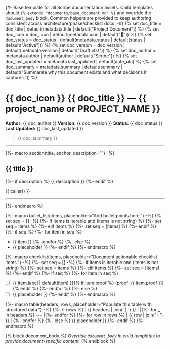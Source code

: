 {#-
  Base template for all Scribe documentation assets.
  Child templates should `{% extends "documents/base_document.md" %}`
  and override the `document_body` block. Common helpers are provided
  to keep authoring consistent across architecture/phase/checklist docs.
-#}
{% set doc_title = doc_title | default(metadata.title | default("Project Document")) %}
{% set doc_icon = doc_icon | default(metadata.icon | default("📄")) %}
{% set doc_status = doc_status | default(metadata.status | default(status | default("Active"))) %}
{% set doc_version = doc_version | default(metadata.version | default("Draft v0.1")) %}
{% set doc_author = metadata.author | default(author | default("Scribe")) %}
{% set doc_last_updated = metadata.last_updated | default(date_utc) %}
{% set doc_summary = metadata.summary | default(summary | default("Summarise why this document exists and what decisions it captures.")) %}

# {{ doc_icon }} {{ doc_title }} — {{ project_name or PROJECT_NAME }}
**Author:** {{ doc_author }}
**Version:** {{ doc_version }}
**Status:** {{ doc_status }}
**Last Updated:** {{ doc_last_updated }}

> {{ doc_summary }}

---

{%- macro section(title, anchor, description="") -%}
## {{ title }}
<!-- ID: {{ anchor }} -->
{%- if description %}
{{ description }}
{%- endif %}

{{ caller() }}

---
{%- endmacro %}

{%- macro bullet_list(items, placeholder="Add bullet points here.") -%}
{%- set seq = [] -%}
{%- if items is iterable and (items is not string) %}
    {%- set seq = items %}
{%- elif items %}
    {%- set seq = [items] %}
{%- endif %}
{%- if seq %}
{%- for item in seq %}
- {{ item }}
{%- endfor %}
{%- else %}
- {{ placeholder }}
{%- endif %}
{%- endmacro %}

{%- macro checklist(items, placeholder="Document actionable checklist items.") -%}
{%- set seq = [] -%}
{%- if items is iterable and (items is not string) %}
    {%- set seq = items %}
{%- elif items %}
    {%- set seq = [items] %}
{%- endif %}
{%- if seq %}
{%- for item in seq %}
- [ ] {{ item.label | default(item) }}{% if item.proof %} (proof: {{ item.proof }}){% endif %}
{%- endfor %}
{%- else %}
- [ ] {{ placeholder }}
{%- endif %}
{%- endmacro %}

{%- macro table(headers, rows, placeholder="Populate this table with structured data.") -%}
{%- if rows %}
| {{ headers | join(' | ') }} |
|{%- for _ in headers %} --- |{%- endfor %}
{%- for row in rows %}
| {{ row | join(' | ') }} |
{%- endfor %}
{%- else %}
{{ placeholder }}
{%- endif %}
{%- endmacro %}

{% block document_body %}
_Override `document_body` in child templates to provide document-specific content._
{% endblock %}
